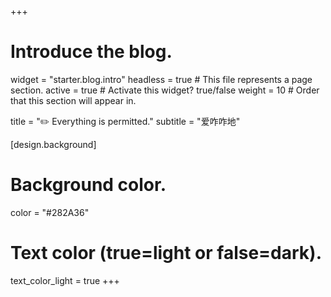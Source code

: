 +++
# Introduce the blog.
widget = "starter.blog.intro"
headless = true  # This file represents a page section.
active = true  # Activate this widget? true/false
weight = 10  # Order that this section will appear in.

title = "✏️ Everything is permitted."
subtitle = "爱咋咋地"

[design.background]
  # Background color.
  color = "#282A36"

  # Text color (true=light or false=dark).
  text_color_light = true
+++
